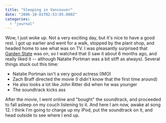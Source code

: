 ```yaml
---
title: "Sleeping in Vancouver"
date: "2006-10-01T02:53:05.000Z"
categories: 
  - "journal"
---
```


Wow, I just woke up. Not a very exciting day, but it's nice to have a good rest. I got up earlier and went for a walk, stopped by the plant shop, and headed home to see what was on TV. I was pleasantly surprised that [Garden State](http://www.imdb.com/title/tt0333766/) was on, so I watched that (I saw it about 6 months ago, and really liked it -- although Natalie Portman was a bit stiff as always). Several things stuck out this time:

- Natalie Portman isn't a very good actress (IMO)
- Zach Braff directed the movie (I didn't know that the first time around)
- He also looks a lot like John Ritter did when he was younger
- The soundtrack kicks ass

After the movie, I went online and "bought" the soundtrack, and proceeded to fall asleep on my couch listening to it. And here I am now, awake at song 12. I think I'm going to charge up my iPod, put the soundtrack on it, and head outside to see where I end up.
